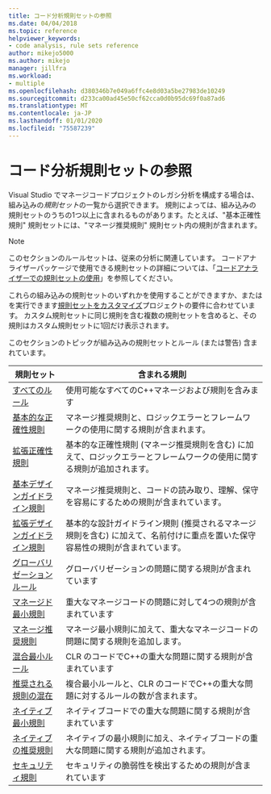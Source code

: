 ```yaml
---
title: コード分析規則セットの参照
ms.date: 04/04/2018
ms.topic: reference
helpviewer_keywords:
- code analysis, rule sets reference
author: mikejo5000
ms.author: mikejo
manager: jillfra
ms.workload:
- multiple
ms.openlocfilehash: d380346b7e049a6ffc4e8d03a5be27983de10249
ms.sourcegitcommit: d233ca00ad45e50cf62cca0d0b95dc69f0a87ad6
ms.translationtype: MT
ms.contentlocale: ja-JP
ms.lasthandoff: 01/01/2020
ms.locfileid: "75587239"
---
```

# <a name="code-analysis-rule-set-reference"></a>コード分析規則セットの参照

Visual Studio でマネージコードプロジェクトのレガシ分析を構成する場合は、組み込みの*規則セット*の一覧から選択できます。 規則によっては、組み込みの規則セットのうちの1つ以上に含まれるものがあります。たとえば、"基本正確性規則" 規則セットには、"マネージ推奨規則" 規則セット内の規則が含まれます。

> [!NOTE]
> このセクションのルールセットは、従来の分析に関連しています。 コードアナライザーパッケージで使用できる規則セットの詳細については、「[コードアナライザーでの規則セットの使用](analyzer-rule-sets.md)」を参照してください。

これらの組み込みの規則セットのいずれかを使用することができますか、またはを実行できます[規則セットをカスタマイズ](../code-quality/how-to-create-a-custom-rule-set.md)プロジェクトの要件に合わせています。 カスタム規則セットに同じ規則を含む複数の規則セットを含めると、その規則はカスタム規則セットに1回だけ表示されます。

このセクションのトピックが組み込みの規則セットとルール (または警告) 含まれています。

| 規則セット | 含まれる規則 |
| - | - |
| [すべてのルール](all-rules-rule-set.md) | 使用可能なすべてのC++マネージおよび規則を含みます |
| [基本的な正確性規則](basic-correctness-rules-rule-set-for-managed-code.md) | マネージ推奨規則と、ロジックエラーとフレームワークの使用に関する規則が含まれます。 |
| [拡張正確性規則](extended-correctness-rules-rule-set-for-managed-code.md) | 基本的な正確性規則 (マネージ推奨規則を含む) に加えて、ロジックエラーとフレームワークの使用に関する規則が追加されます。 |
| [基本デザインガイドライン規則](basic-design-guideline-rules-rule-set-for-managed-code.md) | マネージ推奨規則と、コードの読み取り、理解、保守を容易にするための規則が含まれています。 |
| [拡張デザインガイドライン規則](extended-design-guidelines-rules-rule-set-for-managed-code.md) | 基本的な設計ガイドライン規則 (推奨されるマネージ規則を含む) に加えて、名前付けに重点を置いた保守容易性の規則が含まれています。 |
| [グローバリゼーションルール](globalization-rules-rule-set-for-managed-code.md) | グローバリゼーションの問題に関する規則が含まれています |
| [マネージド最小規則](managed-minimum-rules-rule-set-for-managed-code.md) | 重大なマネージコードの問題に対して4つの規則が含まれています |
| [マネージ推奨規則](managed-recommended-rules-rule-set-for-managed-code.md) | マネージ最小規則に加えて、重大なマネージコードの問題に関する規則を追加します。 |
| [混合最小ルール](mixed-minimum-rules-rule-set.md) | CLR のコードでC++の重大な問題に関する規則が含まれています |
| [推奨される規則の混在](mixed-recommended-rules-rule-set.md) | 複合最小ルールと、CLR のコードでC++の重大な問題に対するルールの数が含まれます。 |
| [ネイティブ最小規則](native-minimum-rules-rule-set.md) | ネイティブコードでの重大な問題に関する規則が含まれています |
| [ネイティブの推奨規則](native-recommended-rules-rule-set.md) | ネイティブの最小規則に加え、ネイティブコードの重大な問題に関する規則が追加されます。 |
| [セキュリティ規則](security-rules-rule-set-for-managed-code.md) | セキュリティの脆弱性を検出するための規則が含まれています |
